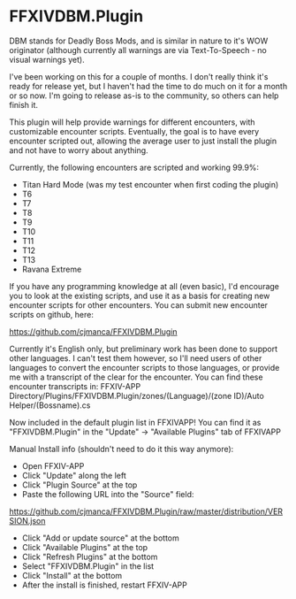FFXIVDBM.Plugin
===============

DBM stands for Deadly Boss Mods, and is similar in nature to it's WOW originator (although currently all warnings are via Text-To-Speech - no visual warnings yet).

I've been working on this for a couple of months. I don't really think it's ready for release yet, but I haven't had the time to do much on it for a month or so now. I'm going to release as-is to the community, so others can help finish it.

This plugin will help provide warnings for different encounters, with customizable encounter scripts. Eventually, the goal is to have every encounter scripted out, allowing the average user to just install the plugin and not have to worry about anything.

Currently, the following encounters are scripted and working 99.9%:
* Titan Hard Mode (was my test encounter when first coding the plugin)
* T6
* T7
* T8
* T9
* T10
* T11
* T12
* T13
* Ravana Extreme

If you have any programming knowledge at all (even basic), I'd encourage you to look at the existing scripts, and use it as a basis for creating new encounter scripts for other encounters. You can submit new encounter scripts on github, here:

https://github.com/cjmanca/FFXIVDBM.Plugin

Currently it's English only, but preliminary work has been done to support other languages. I can't test them however, so I'll need users of other languages to convert the encounter scripts to those languages, or provide me with a transcript of the clear for the encounter. You can find these encounter transcripts in:
FFXIV-APP Directory/Plugins/FFXIVDBM.Plugin/zones/(Language)/(zone ID)/Auto Helper/(Bossname).cs

Now included in the default plugin list in FFXIVAPP!
You can find it as "FFXIVDBM.Plugin" in the "Update" -> "Available Plugins" tab of FFXIVAPP

Manual Install info (shouldn't need to do it this way anymore):
* Open FFXIV-APP
* Click "Update" along the left
* Click "Plugin Source" at the top
* Paste the following URL into the "Source" field:

https://github.com/cjmanca/FFXIVDBM.Plugin/raw/master/distribution/VERSION.json
* Click "Add or update source" at the bottom
* Click "Available Plugins" at the top
* Click "Refresh Plugins" at the bottom
* Select "FFXIVDBM.Plugin" in the list
* Click "Install" at the bottom
* After the install is finished, restart FFXIV-APP
